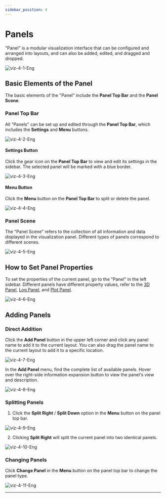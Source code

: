 ```yaml
---
sidebar_position: 4
---
```


# Panels

"Panel" is a modular visualization interface that can be configured and arranged into layouts, and can also be added, edited, and dragged and dropped.

![viz-4-1-Eng](../img/viz-4-1-Eng.png)

## Basic Elements of the Panel

The basic elements of the "Panel" include the **Panel Top Bar** and the **Panel Scene**.

### Panel Top Bar

All "Panels" can be set up and edited through the **Panel Top Bar**, which includes the **Settings** and **Menu** buttons.

![viz-4-2-Eng](../img/viz-4-2-Eng.png)

#### Settings Button

Click the gear icon on the **Panel Top Bar** to view and edit its settings in the sidebar. The selected panel will be marked with a blue border.

![viz-4-3-Eng](../img/viz-4-3-Eng.png)

#### Menu Button

Click the **Menu** button on the **Panel Top Bar** to split or delete the panel.

![viz-4-4-Eng](../img/viz-4-4-Eng.png)

### Panel Scene

The "Panel Scene" refers to the collection of all information and data displayed in the visualization panel. Different types of panels correspond to different scenes.

![viz-4-5-Eng](../img/viz-4-5-Eng.png)

## How to Set Panel Properties

To set the properties of the current panel, go to the "Panel" in the left sidebar. Different panels have different property values, refer to the [3D Panel](../6-viz/5-3d-panel.md), [Log Panel](../6-viz/6-log-panel.md), and [Plot Panel](../6-viz/7-plot-panel.md).

![viz-4-6-Eng](../img/viz-4-6-Eng.png)

## Adding Panels

### Direct Addition

Click the **Add Panel** button in the upper left corner and click any panel name to add it to the current layout. You can also drag the panel name to the current layout to add it to a specific location.

![viz-4-7-Eng](../img/viz-4-7-Eng.png)

In the **Add Panel** menu, find the complete list of available panels. Hover over the right-side information expansion button to view the panel's view and description.

![viz-4-8-Eng](../img/viz-4-8-Eng.png)

### Splitting Panels

1. Click the **Split Right** / **Split Down** option in the **Menu** button on the panel top bar.

![viz-4-9-Eng](../img/viz-4-9-Eng.png)

2. Clicking **Split Right** will split the current panel into two identical panels.

![viz-4-10-Eng](../img/viz-4-10-Eng.png)

### Changing Panels

Click **Change Panel** in the **Menu** button on the panel top bar to change the panel type.

![viz-4-11-Eng](../img/viz-4-11-Eng.png)

---
